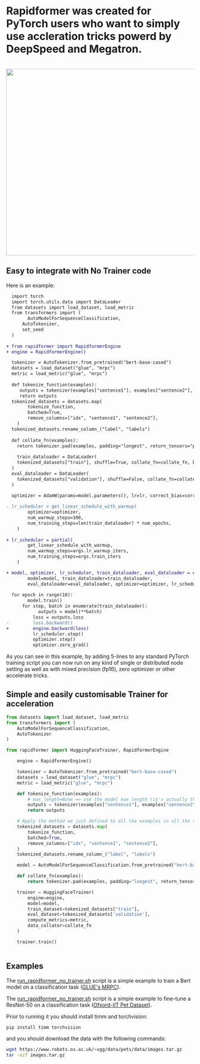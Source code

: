 <!---
Copyright 2021 The PAI Team. All rights reserved.

Licensed under the Apache License, Version 2.0 (the "License");
you may not use this file except in compliance with the License.
You may obtain a copy of the License at

    http://www.apache.org/licenses/LICENSE-2.0

Unless required by applicable law or agreed to in writing, software
distributed under the License is distributed on an "AS IS" BASIS,
WITHOUT WARRANTIES OR CONDITIONS OF ANY KIND, either express or implied.
See the License for the specific language governing permissions and
limitations under the License.
-->

# Rapidformer was created for PyTorch users who want to simply use accleration tricks powerd by DeepSpeed and Megatron.

<p align="center">
    <br>
    <img src="https://img.alicdn.com/imgextra/i3/O1CN01P3JMTs1dZXzGmKisb_!!6000000003750-2-tps-1361-1201.png" width="800" height="500"/>
    <br>
<p>

## Easy to integrate with No Trainer code
Here is an example:

```diff
  import torch
  import torch.utils.data import DataLoader
  from datasets import load_dataset, load_metric
  from transformers import (
  		AutoModelForSequenceClassification, 
      AutoTokenizer, 
      set_seed
  )
  
+ from rapidformer import RapidformerEngine
+ engine = RapidformerEngine()

  tokenizer = AutoTokenizer.from_pretrained("bert-base-cased")
  datasets = load_dataset("glue", "mrpc")
  metric = load_metric("glue", "mrpc")
  
  def tokenize_function(examples):
     outputs = tokenizer(examples["sentence1"], examples["sentence2"], truncation=True, max_length=None)
     return outputs 
  tokenized_datasets = datasets.map(
        tokenize_function,
        batched=True,
        remove_columns=["idx", "sentence1", "sentence2"],
    )
  tokenized_datasets.rename_column_("label", "labels")
  
  def collate_fn(examples):
  	return tokenizer.pad(examples, padding="longest", return_tensors="pt")
  	
    train_dataloader = DataLoader(
  	tokenized_datasets["train"], shuffle=True, collate_fn=collate_fn, batch_size=micro_batch_size
  )
  eval_dataloader = DataLoader(
  	tokenized_datasets["validation"], shuffle=False, collate_fn=collate_fn, batch_size=micro_batch_size
  )
  
  optimizer = AdamW(params=model.parameters(), lr=lr, correct_bias=correct_bias)

- lr_scheduler = get_linear_schedule_with_warmup(
        optimizer=optimizer,
        num_warmup_steps=100,
        num_training_steps=len(train_dataloader) * num_epochs,
    )
    
+ lr_scheduler = partial(
        get_linear_schedule_with_warmup,
        num_warmup_steps=args.lr_warmup_iters,
        num_training_steps=args.train_iters
    )

+ model, optimizer, lr_scheduler, train_dataloader, eval_dataloader = engine.compose(
        model=model, train_dataloader=train_dataloader,
        eval_dataloader=eval_dataloader, optimizer=optimizer, lr_scheduler_fn=lr_scheduler)
    
  for epoch in range(10):
  		model.train()
      for step, batch in enumerate(train_dataloader):
      		outputs = model(**batch)
          loss = outputs.loss
-         loss.backward()
+         engine.backward(loss)
          lr_scheduler.step()
          optimizer.step()
          optimizer.zero_grad()
```

As you can see in this example, by adding 5-lines to any standard PyTorch training script you can now run on any kind of single or distributed node setting as well as with mixed precision (fp16), zero optimizer or other accelerate tricks.


## Simple and easily customisable Trainer for acceleration
```python
from datasets import load_dataset, load_metric
from transformers import (
    AutoModelForSequenceClassification,
    AutoTokenizer
)

from rapidformer import HuggingFaceTrainer, RapidformerEngine

    engine = RapidformerEngine()

    tokenizer = AutoTokenizer.from_pretrained("bert-base-cased")
    datasets = load_dataset("glue", "mrpc")
    metric = load_metric("glue", "mrpc")

    def tokenize_function(examples):
        # max_length=None => use the model max length (it's actually the default)
        outputs = tokenizer(examples["sentence1"], examples["sentence2"], truncation=True, max_length=None)
        return outputs

    # Apply the method we just defined to all the examples in all the splits of the dataset
    tokenized_datasets = datasets.map(
        tokenize_function,
        batched=True,
        remove_columns=["idx", "sentence1", "sentence2"],
    )
    tokenized_datasets.rename_column_("label", "labels")

    model = AutoModelForSequenceClassification.from_pretrained("bert-base-cased", return_dict=True)

    def collate_fn(examples):
        return tokenizer.pad(examples, padding="longest", return_tensors="pt")

    trainer = HuggingFaceTrainer(
        engine=engine,
        model=model,
        train_dataset=tokenized_datasets["train"],
        eval_dataset=tokenized_datasets['validation'],
        compute_metrics=metric,
        data_collator=collate_fn
    )

    trainer.train()
        

```

## Examples

The [run_rapidformer_no_trainer.sh](examples/nlp/run_rapidformer_no_trainer.sh) script is a simple example to train a Bert model on a classification task ([GLUE's MRPC](https://www.microsoft.com/en-us/download/details.aspx?id=52398)).

The [run_rapidformer_no_trainer.sh](examples/cv/run_rapidformer_no_trainer.sh) script is a simple example to fine-tune a ResNet-50 on a classification task ([Ofxord-IIT Pet Dataset](https://www.robots.ox.ac.uk/~vgg/data/pets/)).

Prior to running it you should install timm and torchvision:
```bash
pip install timm torchvision
```

and you should download the data with the following commands:

```bash
wget https://www.robots.ox.ac.uk/~vgg/data/pets/data/images.tar.gz
tar -xzf images.tar.gz
```
